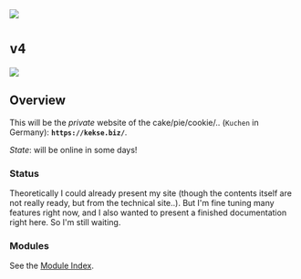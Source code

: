 <img src="https://kekse.biz/php/count.php?draw&override=github:v4&text=v4&draw" />

# **`v4`**
<img src="https://mirror.kekse.biz/noto-emoji-animation/emoji.php?tag=face-in-clouds&type=webp" />

## Overview
This will be the _private_ website of the cake/pie/cookie/.. (`Kuchen` in Germany): **`https://kekse.biz/`**.

_State_: will be online in some days!

### Status
Theoretically I could already present my site (though the contents itself are not really ready,
but from the technical site..). But I'm fine tuning many features right now, and I also wanted
to present a finished documentation right here. So I'm still waiting.

### Modules
See the [Module Index](docs/modules/README.md).

